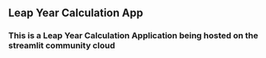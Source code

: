 ## Leap Year Calculation App

### This is a Leap Year Calculation Application being hosted on the streamlit community cloud